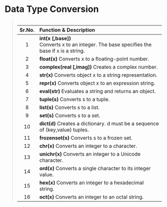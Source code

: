# Data Type Conversion

><table>
| Sr.No. | Function & Description  |
|:------------:|:----------------------------|
| 1 | **int(x [,base])** <br>     Converts x to an integer. The base specifies the base if x is a string. |
| 2 | **float(x)**   Converts x to a floating-point number. |
| 3 | **complex(real [,imag])**   Creates a complex number. |
| 4 | **str(x)**   Converts object x to a string representation. |
| 5 | **repr(x)**   Converts object x to an expression string. |
| 6 | **eval(str)**   Evaluates a string and returns an object. |
| 7 | **tuple(s)**   Converts s to a tuple. |
| 8 | **list(s)**   Converts s to a list. |
| 9 | **set(s)**   Converts s to a set. |
| 10 | **dict(d)**   Creates a dictionary. d must be a sequence of (key,value) tuples. |
| 11 | **frozenset(s)**   Converts s to a frozen set. |
| 12 | **chr(x)**   Converts an integer to a character. |
| 13 | **unichr(x)**   Converts an integer to a Unicode character. |
| 14 | **ord(x)**   Converts a single character to its integer value. |
| 15 | **hex(x)**   Converts an integer to a hexadecimal string. |
| 16 | **oct(x)**   Converts an integer to an octal string. |

